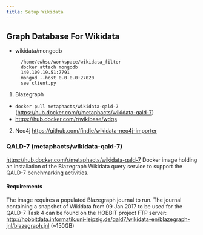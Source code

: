 ```yaml
---
title: Setup Wikidata
---
```


## Graph Database For Wikidata

- wikidata/mongodb

		/home/cwhsu/workspace/wikidata_filter
		docker attach mongodb
		140.109.19.51:7791
		mongod --host 0.0.0.0:27020
		see client.py

1. Blazegraph
 - `docker pull metaphacts/wikidata-qald-7` (https://hub.docker.com/r/metaphacts/wikidata-qald-7)
 - https://hub.docker.com/r/wikibase/wdqs
2. Neo4j
https://github.com/findie/wikidata-neo4j-importer


### QALD-7 (metaphacts/wikidata-qald-7)

https://hub.docker.com/r/metaphacts/wikidata-qald-7
Docker image holding an installation of the Blazegraph Wikidata query service to support the QALD-7 benchmarking activities. 

#### Requirements
The image requires a populated Blazegraph journal to run. The journal containing a snapshot of Wikidata from 09 Jan 2017 to be used for the QALD-7 Task 4 can be found on the HOBBIT project FTP server: http://hobbitdata.informatik.uni-leipzig.de/qald7/wikidata-en/blazegraph-jnl/blazegraph.jnl (~150GB)